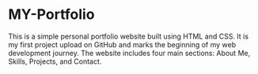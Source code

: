 # MY-Portfolio
This is a simple personal portfolio website built using HTML and CSS. It is my first project upload on GitHub and marks the beginning of my web development journey. The website includes four main sections: About Me, Skills, Projects, and Contact. 
